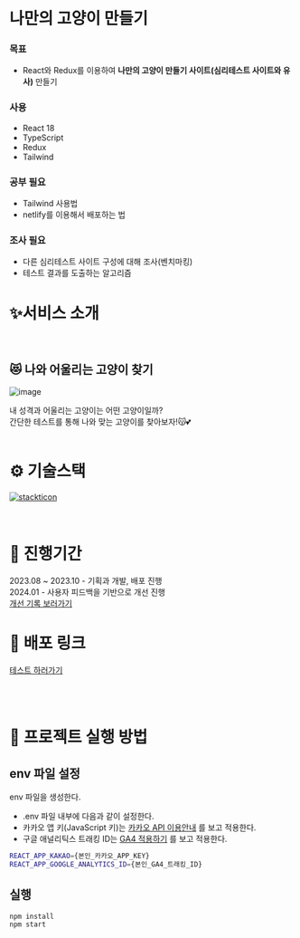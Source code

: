 # 나만의 고양이 만들기

### 목표

- React와 Redux를 이용하여 **나만의 고양이 만들기 사이트(심리테스트 사이트와 유사)** 만들기

### 사용

- React 18
- TypeScript
- Redux
- Tailwind

### 공부 필요

- Tailwind 사용법
- netlify를 이용해서 배포하는 법

### 조사 필요

- 다른 심리테스트 사이트 구성에 대해 조사(벤치마킹)
- 테스트 결과를 도출하는 알고리즘


# ✨서비스 소개

<br>

## 😻 나와 어울리는 고양이 찾기



![image](https://github.com/hotdog1004/making-my-own-cat/assets/66353188/e117e4e3-0c84-4222-b13c-3a0d98861cec)



내 성격과 어울리는 고양이는 어떤 고양이일까?
<br>
간단한 테스트를 통해 나와 맞는 고양이를 찾아보자!😽💕
<br>
<br>
# ⚙ 기술스택

[![stackticon](https://firebasestorage.googleapis.com/v0/b/stackticon-81399.appspot.com/o/images%2F1706603416309?alt=media&token=91ce5774-e15d-49b3-8123-fa9ad986fe72)](https://github.com/msdio/stackticon)

<br>

# 📅 진행기간
2023.08 ~ 2023.10 - 기획과 개발, 배포 진행
<br>
2024.01 - 사용자 피드백을 기반으로 개선 진행
<br>
[개선 기록 보러가기](https://hotdogdev.tistory.com/83)

# 🔗 배포 링크

[테스트 하러가기](https://find-my-cat.netlify.app/)

<br>
<br>

# 🔨 프로젝트 실행 방법
## env 파일 설정
env 파일을 생성한다.
- .env 파일 내부에 다음과 같이 설정한다.
- 카카오 앱 키(JavaScript 키)는 [카카오 API 이용안내](https://developers.kakao.com/docs/latest/ko/getting-started/quick-start) 를 보고 적용한다.
- 구글 애널리틱스 트래킹 ID는 [GA4 적용하기](https://hotdogdev.tistory.com/80) 를 보고 적용한다.
```bash
REACT_APP_KAKAO={본인_카카오_APP_KEY}
REACT_APP_GOOGLE_ANALYTICS_ID={본인_GA4_트래킹_ID}
```

## 실행

```bash
npm install
npm start
```


<br>






